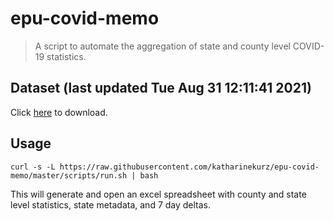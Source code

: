 # epu-covid-memo

> A script to automate the aggregation of state and county level COVID-19 statistics.

<!-- tmpl start -->

## Dataset (last updated Tue Aug 31 12:11:41 2021)

Click [here](https://covid-artifacts.s3.amazonaws.com/records/2021-8-31-121140-covid_artifact.xls) to download.

<!-- tmpl end -->

## Usage

```
curl -s -L https://raw.githubusercontent.com/katharinekurz/epu-covid-memo/master/scripts/run.sh | bash
```

This will generate and open an excel spreadsheet with county and state level statistics, state metadata, and 7 day deltas.